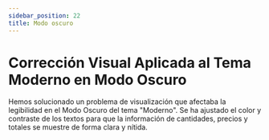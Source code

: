 ```yaml
---
sidebar_position: 22
title: Modo oscuro
---
```


# Corrección Visual Aplicada al Tema Moderno en Modo Oscuro

Hemos solucionado un problema de visualización que afectaba la legibilidad en el Modo Oscuro del tema "Moderno". Se ha ajustado el color y contraste de los textos para que la información de cantidades, precios y totales se muestre de forma clara y nítida. 